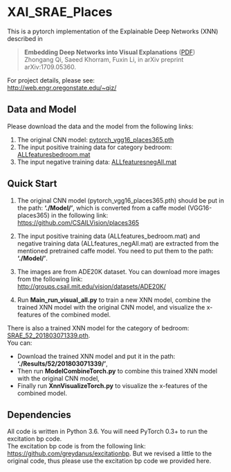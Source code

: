 # XAI_SRAE_Places
This is a pytorch implementation of the Explainable Deep Networks (XNN) described in
>**Embedding Deep Networks into Visual Explanations** ([PDF](https://arxiv.org/abs/1709.05360))<br>
Zhongang Qi, Saeed Khorram, Fuxin Li, in arXiv preprint arXiv:1709.05360. 

For project details, please see:<br>
http://web.engr.oregonstate.edu/~qiz/

## Data and Model
Please download the data and the model from the following links:<br>
1. The original CNN model: [pytorch_vgg16_places365.pth](http://web.engr.oregonstate.edu/~qiz/DATA/XAI_Places/pytorch_vgg16_places365.pth)<br>
2. The input positive training data for category bedroom: [ALLfeaturesbedroom.mat](http://web.engr.oregonstate.edu/~qiz/DATA/XAI_Places/ALLfeatures_bedroom.mat)<br>
3. The input negative training data: [ALLfeaturesnegAll.mat](http://web.engr.oregonstate.edu/~qiz/DATA/XAI_Places/ALLfeatures_negAll.mat)

## Quick Start
1. The original CNN model (pytorch_vgg16_places365.pth) should be put in the path: **‘./Model/’**, which is converted from a caffe model (VGG16-places365) in the following link:<br>
https://github.com/CSAILVision/places365

2. The input positive training data (ALLfeatures_bedroom.mat) and negative training data (ALLfeatures_negAll.mat) are extracted from the mentioned pretrained caffe model. You need to put them to the path: **‘./Model/’**.

3. The images are from ADE20K dataset. You can download more images from the following link:<br>
http://groups.csail.mit.edu/vision/datasets/ADE20K/

4. Run **Main_run_visual_all.py** to train a new XNN model, combine the trained XNN model with the original CNN model, and visualize the x-features of the combined model.

There is also a trained XNN model for the category of bedroom: [SRAE_52_201803071339.pth](http://web.engr.oregonstate.edu/~qiz/DATA/XAI_Places/SRAE_52_201803071339.pth). <br>
You can:<br>
- Download the trained XNN model and put it in the path: **‘./Results/52/201803071339/’**, <br>
- Then run **ModelCombineTorch.py** to combine this trained XNN model with the original CNN model, <br>
- Finally run **XnnVisualizeTorch.py** to visualize the x-features of the combined model.

## Dependencies
All code is written in Python 3.6. You will need PyTorch 0.3+ to run the excitation bp code. <br> 
The excitation bp code is from the following link: https://github.com/greydanus/excitationbp. But we revised a little to the original code, thus please use the excitation bp code we provided here.
